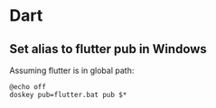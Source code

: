 # Dart

## Set alias to flutter pub in Windows

Assuming flutter is in global path:

```
@echo off
doskey pub=flutter.bat pub $*
```
